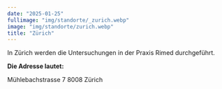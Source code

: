 ```yaml
---
date: "2025-01-25"
fullimage: "img/standorte/_zurich.webp"
image: "img/standorte/zurich.webp"
title: "Zürich"
---
```


In Zürich werden die Untersuchungen in der Praxis Rimed durchgeführt. 

**Die Adresse lautet:**

Mühlebachstrasse 7
8008 Zürich
